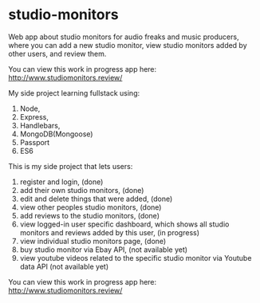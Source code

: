 # studio-monitors
Web app about studio monitors for audio freaks and music producers, where you can add a new studio monitor, view studio monitors added by other users, and review them.

You can view this work in progress app here: http://www.studiomonitors.review/

My side project learning fullstack using:
1. Node,
2. Express,
3. Handlebars,
4. MongoDB(Mongoose)
5. Passport
6. ES6

This is my side project that lets users:
1. register and login, (done)
2. add their own studio monitors, (done)
3. edit and delete things that were added, (done)
4. view other peoples studio monitors, (done)
5. add reviews to the studio monitors, (done)
6. view logged-in user specific dashboard, which shows all studio monitors and reviews added by this user, (in progress)
7. view individual studio monitors page, (done)
8. buy studio monitor via Ebay API, (not available yet)
9. view youtube videos related to the specific studio monitor via Youtube data API (not available yet)

You can view this work in progress app here: http://www.studiomonitors.review/

